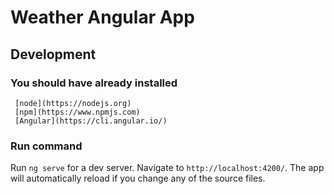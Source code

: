 # Weather Angular App

## Development 

### You should have already installed
     [node](https://nodejs.org)
     [npm](https://www.npmjs.com)
     [Angular](https://cli.angular.io/)


### Run command
Run `ng serve` for a dev server. Navigate to `http://localhost:4200/`. The app will automatically reload if you change any of the source files.
